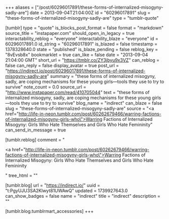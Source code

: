 +++
aliases = ["/post/60296017891/these-forms-of-internalized-misogyny-sadly-are"]
date = 2013-09-04T21:04:00Z
id = "60296017891"
slug = "these-forms-of-internalized-misogyny-sadly-are"
type = "tumblr-quote"

[tumblr]
type = "quote"
is_blocks_post_format = false
format = "markdown"
source_title = "instapaper.com"
should_open_in_legacy = true
interactability_reblog = "everyone"
interactability_blaze = "everyone"
id = 60296017891.0
id_string = "60296017891"
is_blazed = false
timestamp = 1378328640.0
state = "published"
is_blaze_pending = false
reblog_key = "8vEvsb8x"
bookmarklet = true
can_like = false
date = "2013-09-04 21:04:00 GMT"
short_url = "https://tmblr.co/ZY3jbyu9x3VZ"
can_reblog = false
can_reply = false
display_avatar = true
post_url = "https://indirect.io/post/60296017891/these-forms-of-internalized-misogyny-sadly-are"
summary = "these forms of internalized misogyny, sadly, are coping mechanisms for these young girls—tools they use to try to survive"
note_count = 0.0
source_url = "http://www.instapaper.com/read/410705044"
text = "these forms of internalized misogyny, sadly, are coping mechanisms for these young girls—tools they use to try to survive"
blog_name = "indirect"
can_blaze = false
slug = "these-forms-of-internalized-misogyny-sadly-are"
source = "<a href=\"http://life-in-neon.tumblr.com/post/60262679466/warring-factions-of-internalized-misogyny-girls-who\">Warring Factions of Internalized Misogyny: Girls Who Hate Themselves and Girls Who Hate Femininity</a>"
can_send_in_message = true

[tumblr.reblog]
comment = "<p><a href=\"http://life-in-neon.tumblr.com/post/60262679466/warring-factions-of-internalized-misogyny-girls-who\">Warring Factions of Internalized Misogyny: Girls Who Hate Themselves and Girls Who Hate Femininity</a></p>"
tree_html = ""

[tumblr.blog]
url = "https://indirect.io/"
uuid = "t:PgyUJU3SA2Klwyt81UWAwQ"
updated = 1739927643.0
can_show_badges = false
name = "indirect"
title = "indirect"
description = ""

[tumblr.blog.tumblrmart_accessories]
+++
